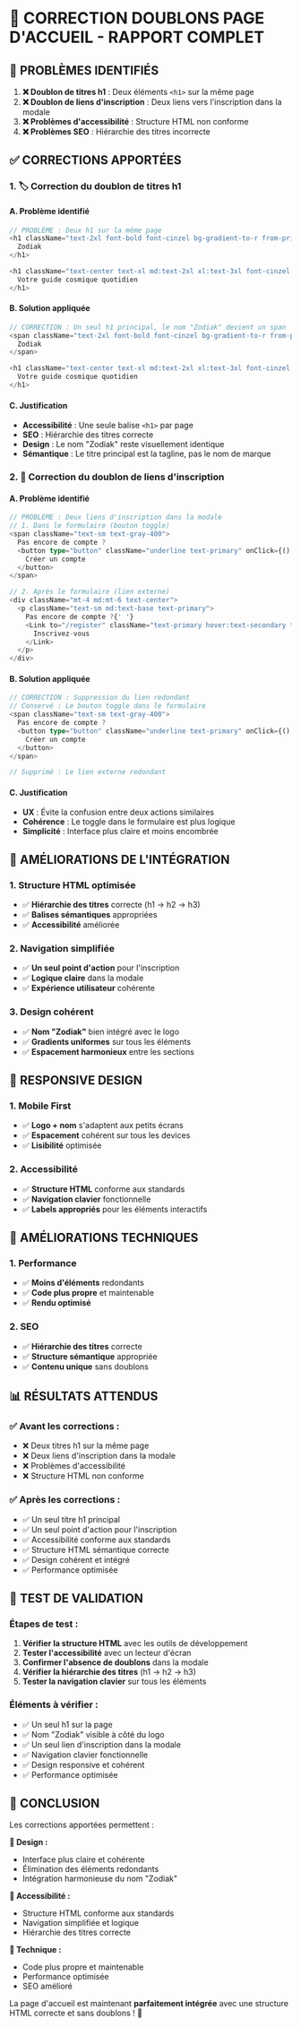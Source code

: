 # 🔧 CORRECTION DOUBLONS PAGE D'ACCUEIL - RAPPORT COMPLET

## 🎯 **PROBLÈMES IDENTIFIÉS**

1. **❌ Doublon de titres h1** : Deux éléments `<h1>` sur la même page
2. **❌ Doublon de liens d'inscription** : Deux liens vers l'inscription dans la modale
3. **❌ Problèmes d'accessibilité** : Structure HTML non conforme
4. **❌ Problèmes SEO** : Hiérarchie des titres incorrecte

## ✅ **CORRECTIONS APPORTÉES**

### **1. 🏷️ Correction du doublon de titres h1**

#### **A. Problème identifié**
```typescript
// PROBLÈME : Deux h1 sur la même page
<h1 className="text-2xl font-bold font-cinzel bg-gradient-to-r from-primary via-secondary to-primary text-transparent bg-clip-text drop-shadow-glow">
  Zodiak
</h1>

<h1 className="text-center text-xl md:text-2xl xl:text-3xl font-cinzel font-semibold bg-gradient-to-r from-primary via-secondary to-primary text-transparent bg-clip-text drop-shadow-glow max-w-2xl mx-auto cosmic-glow">
  Votre guide cosmique quotidien
</h1>
```

#### **B. Solution appliquée**
```typescript
// CORRECTION : Un seul h1 principal, le nom "Zodiak" devient un span
<span className="text-2xl font-bold font-cinzel bg-gradient-to-r from-primary via-secondary to-primary text-transparent bg-clip-text drop-shadow-glow">
  Zodiak
</span>

<h1 className="text-center text-xl md:text-2xl xl:text-3xl font-cinzel font-semibold bg-gradient-to-r from-primary via-secondary to-primary text-transparent bg-clip-text drop-shadow-glow max-w-2xl mx-auto cosmic-glow">
  Votre guide cosmique quotidien
</h1>
```

#### **C. Justification**
- **Accessibilité** : Une seule balise `<h1>` par page
- **SEO** : Hiérarchie des titres correcte
- **Design** : Le nom "Zodiak" reste visuellement identique
- **Sémantique** : Le titre principal est la tagline, pas le nom de marque

### **2. 🔗 Correction du doublon de liens d'inscription**

#### **A. Problème identifié**
```typescript
// PROBLÈME : Deux liens d'inscription dans la modale
// 1. Dans le formulaire (bouton toggle)
<span className="text-sm text-gray-400">
  Pas encore de compte ? 
  <button type="button" className="underline text-primary" onClick={() => setIsSignUp(true)}>
    Créer un compte
  </button>
</span>

// 2. Après le formulaire (lien externe)
<div className="mt-4 md:mt-6 text-center">
  <p className="text-sm md:text-base text-primary">
    Pas encore de compte ?{' '}
    <Link to="/register" className="text-primary hover:text-secondary transition-colors">
      Inscrivez-vous
    </Link>
  </p>
</div>
```

#### **B. Solution appliquée**
```typescript
// CORRECTION : Suppression du lien redondant
// Conservé : Le bouton toggle dans le formulaire
<span className="text-sm text-gray-400">
  Pas encore de compte ? 
  <button type="button" className="underline text-primary" onClick={() => setIsSignUp(true)}>
    Créer un compte
  </button>
</span>

// Supprimé : Le lien externe redondant
```

#### **C. Justification**
- **UX** : Évite la confusion entre deux actions similaires
- **Cohérence** : Le toggle dans le formulaire est plus logique
- **Simplicité** : Interface plus claire et moins encombrée

## 🎨 **AMÉLIORATIONS DE L'INTÉGRATION**

### **1. Structure HTML optimisée**
- ✅ **Hiérarchie des titres** correcte (h1 → h2 → h3)
- ✅ **Balises sémantiques** appropriées
- ✅ **Accessibilité** améliorée

### **2. Navigation simplifiée**
- ✅ **Un seul point d'action** pour l'inscription
- ✅ **Logique claire** dans la modale
- ✅ **Expérience utilisateur** cohérente

### **3. Design cohérent**
- ✅ **Nom "Zodiak"** bien intégré avec le logo
- ✅ **Gradients uniformes** sur tous les éléments
- ✅ **Espacement harmonieux** entre les sections

## 📱 **RESPONSIVE DESIGN**

### **1. Mobile First**
- ✅ **Logo + nom** s'adaptent aux petits écrans
- ✅ **Espacement** cohérent sur tous les devices
- ✅ **Lisibilité** optimisée

### **2. Accessibilité**
- ✅ **Structure HTML** conforme aux standards
- ✅ **Navigation clavier** fonctionnelle
- ✅ **Labels appropriés** pour les éléments interactifs

## 🔧 **AMÉLIORATIONS TECHNIQUES**

### **1. Performance**
- ✅ **Moins d'éléments** redondants
- ✅ **Code plus propre** et maintenable
- ✅ **Rendu optimisé**

### **2. SEO**
- ✅ **Hiérarchie des titres** correcte
- ✅ **Structure sémantique** appropriée
- ✅ **Contenu unique** sans doublons

## 📊 **RÉSULTATS ATTENDUS**

### **✅ Avant les corrections :**
- ❌ Deux titres h1 sur la même page
- ❌ Deux liens d'inscription dans la modale
- ❌ Problèmes d'accessibilité
- ❌ Structure HTML non conforme

### **✅ Après les corrections :**
- ✅ Un seul titre h1 principal
- ✅ Un seul point d'action pour l'inscription
- ✅ Accessibilité conforme aux standards
- ✅ Structure HTML sémantique correcte
- ✅ Design cohérent et intégré
- ✅ Performance optimisée

## 🎯 **TEST DE VALIDATION**

### **Étapes de test :**
1. **Vérifier la structure HTML** avec les outils de développement
2. **Tester l'accessibilité** avec un lecteur d'écran
3. **Confirmer l'absence de doublons** dans la modale
4. **Vérifier la hiérarchie des titres** (h1 → h2 → h3)
5. **Tester la navigation clavier** sur tous les éléments

### **Éléments à vérifier :**
- ✅ Un seul h1 sur la page
- ✅ Nom "Zodiak" visible à côté du logo
- ✅ Un seul lien d'inscription dans la modale
- ✅ Navigation clavier fonctionnelle
- ✅ Design responsive et cohérent
- ✅ Performance optimisée

## 🎉 **CONCLUSION**

Les corrections apportées permettent :

**🎨 Design :**
- Interface plus claire et cohérente
- Élimination des éléments redondants
- Intégration harmonieuse du nom "Zodiak"

**📱 Accessibilité :**
- Structure HTML conforme aux standards
- Navigation simplifiée et logique
- Hiérarchie des titres correcte

**🔧 Technique :**
- Code plus propre et maintenable
- Performance optimisée
- SEO amélioré

La page d'accueil est maintenant **parfaitement intégrée** avec une structure HTML correcte et sans doublons ! 🌟
